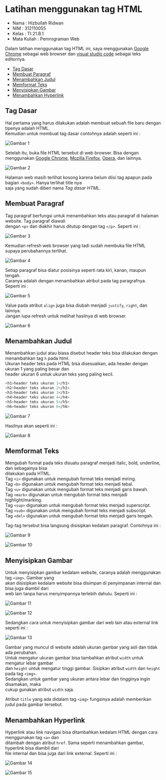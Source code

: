 # Latihan menggunakan tag HTML  

* Nama          : Hizbullah Ridwan
* NIM           : 312110055
* Kelas         : TI.21.B.1
* Mata Kuliah   : Pemrograman Web

Dalam latihan menggunakan tag HTML ini, saya menggunakan [Google Chrome](https://www.google.com/intl/id_id/chrome/) sebagai web browser dan [visual studio code](https://code.visualstudio.com/) sebagai teks editornya.       

* [Tag Dasar](https://github.com/Ridwanwildan/Lab1Web#tag-dasar)         
* [Membuat Paragraf](https://github.com/Ridwanwildan/Lab1Web#membuat-paragraf)         
* [Menambahkan Judul](https://github.com/Ridwanwildan/Lab1Web#menambahkan-judul)                        
* [Memformat Teks](https://github.com/Ridwanwildan/Lab1Web#memformat-teks)                  
* [Menyisipkan Gambar](https://github.com/Ridwanwildan/Lab1Web#menyisipkan-gambar)                  
* [Menambahkan Hyperlink](https://github.com/Ridwanwildan/Lab1Web#menambahkan-hyperlink)                  

## Tag Dasar

Hal pertama yang harus dilakukan adalah membuat sebuah file baru dengan tipenya adalah HTML.            
Kemudian untuk membuat tag dasar contohnya adalah seperti ini :            

![Gambar 1](Screenshoots/Capture1.PNG)      

Setelah itu, buka file HTML tersebut di web browser. Bisa dengan menggunakan [Google Chrome](https://www.google.com/intl/id_id/chrome/), [Mozilla Firefox](https://www.mozilla.org/id/firefox/), [Opera](https://www.opera.com/), dan lainnya.          

![Gambar 2](Screenshoots/Capture2.PNG)                 

Halaman web masih terlihat kosong karena belum diisi tag apapun pada bagian `<body>`. Hanya terlihat title nya         
saja yang sudah diberi nama *Tag dasar HTML*.       

## Membuat Paragraf

Tag paragraf berfungsi untuk menambahkan teks atau paragraf di halaman website. Tag paragraf diawali           
dengan `<p>` dan diakhir harus ditutup dengan tag `</p>`. Seperti ini :        

![Gambar 3](Screenshoots/Capture3.PNG)                 

Kemudian refresh web browser yang tadi sudah membuka file HTML supaya perubahannya terlihat.            

![Gambar 4](Screenshoots/Capture4.PNG)             

Setiap paragraf bisa diatur posisinya seperti rata kiri, kanan, maupun tengah.      
Caranya adalah dengan menambahkan atribut pada tag paragrafnya. Seperti ini :        

![Gambar 5](Screenshoots/Capture5.PNG)             

Value pada atribut `align` juga bisa diubah menjadi `justify`, `right`, dan lainnya.         
Jangan lupa refresh untuk melihat hasilnya di web browser.          

![Gambar 6](Screenshoots/Capture6.PNG)             

## Menambahkan Judul

Menambahkan judul atau biasa disebut header teks bisa dilakukan dengan menambahkan tag `h` pada html.          
Ukuran header teks pada HTML bisa disesuaikan, ada header dengan ukuran 1 yang paling besar dan         
header ukuran 6 untuk ukuran teks yang paling kecil.           

```bash
<h1>header teks ukuran 1</h1>
<h2>header teks ukuran 2</h2>
<h3>header teks ukuran 3</h3>
<h4>header teks ukuran 4</h4>
<h5>header teks ukuran 5</h5>
<h6>header teks ukuran 6</h6>
```      

 ![Gambar 7](Screenshoots/Capture7.PNG)             

 Hasilnya akan seperti ini :              

 ![Gambar 8](Screenshoots/Capture8.PNG)             

 ## Memformat Teks

 Mengubah format pada teks disuatu paragraf menjadi italic, bold, underline, dan sebagainya bisa              
 dilakukan pada HTML.       
 Tag `<i>` digunakan untuk mengubah format teks menjadi miring.              
 Tag `<b>` digunakan untuk mengubah format teks menjadi tebal.          
 Tag `<u>` digunakan untuk mengubah format teks menjadi garis bawah.            
 Tag `<mark>` digunakan untuk mengubah format teks menjadi highlight/marking.        
 Tag `<sup>` digunakan untuk mengubah format teks menjadi superscript.         
 Tag `<sub>` digunakan untuk mengubah format teks menjadi subscript.              
 Tag `<del>` digunakan untuk mengubah format teks menjadi garis tengah.        

 Tag-tag tersebut bisa langsung disisipkan kedalam paragraf. Contohnya ini :        

 ![Gambar 9](Screenshoots/Capture9.PNG)             

 ![Gambar 10](Screenshoots/Capture10.PNG)             
 
 ## Menyisipkan Gambar

 Untuk menyisipkan gambar kedalam website, caranya adalah menggunakan tag `<img>`. Gambar yang             
 akan disisipkan kedalam website bisa disimpan di penyimpanan internal dan bisa juga diambil dari            
 web lain tanpa harus menyimpannya terlebih dahulu. Seperti ini :           

 ![Gambar 11](Screenshoots/Capture11.PNG)             

 ![Gambar 12](Screenshoots/Capture12.PNG)             

 Sedangkan cara untuk menyisipkan gambar dari web lain atau external link seperti ini :         

 ![Gambar 13](Screenshoots/Capture13.PNG)             

 Gambar yang muncul di website adalah ukuran gambar yang asli dan tidak ada perubahan.         
 Untuk mengatur ukuran gambar bisa tambahkan atribut `width` untuk mengatur lebar gambar            
 dan `height` untuk mengatur tinggi gambar. Sisipkan atribut `width` dan `height` pada tag `<img>`.           
 Sedangkan untuk gambar yang ukuran antara lebar dan tingginya ingin disamakan, maka          
 cukup gunakan atribut `width` saja.          

 Atribut `title` yang ada didalam tag `<img>` fungsinya adalah memberikan judul pada gambar tersebut.       

 ## Menambahkan Hyperlink

 Hyperlink atau link navigasi bisa ditambahkan kedalam HTML dengan cara menggunakan tag `<a>` dan         
 ditambah dengan atribut `href`. Sama seperti menambahkan gambar, hyperlink bisa diambil dari          
 file internal dan bisa juga dari link external. Seperti ini :          

![Gambar 14](Screenshoots/Capture14.PNG)             

![Gambar 15](Screenshoots/Capture15.PNG)             